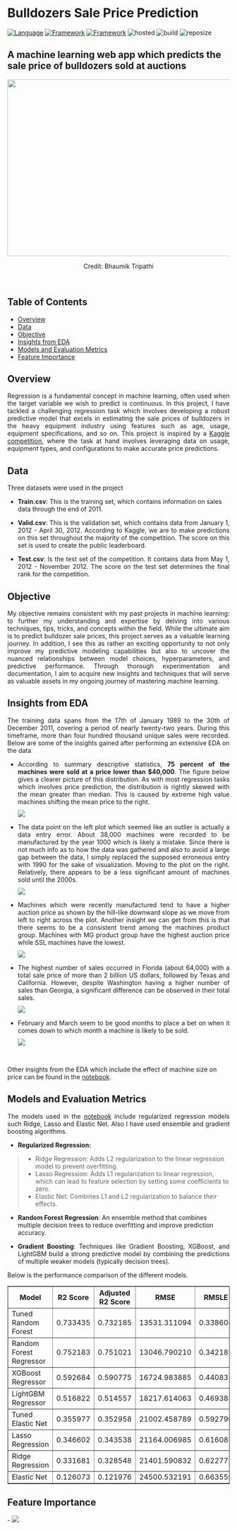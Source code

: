 <h1>Bulldozers Sale Price Prediction</h1>

[![Language](https://img.shields.io/badge/Python-darkblue.svg?style=flat&logo=python&logoColor=white)](https://www.python.org)
[![Framework](https://img.shields.io/badge/sklearn-darkorange.svg?style=flat&logo=scikit-learn&logoColor=white)](http://www.pytorch.org/news.html)
[![Framework](https://img.shields.io/badge/Streamlit-red.svg?style=flat&logo=streamlit&logoColor=white)](https://github.com/Oyebamiji-Micheal/Employee-Status-Prediction-Web-App/tree/main)
![hosted](https://img.shields.io/badge/Streamlit-Cloud-DC143C?style=flat&logo=streamlit&logoColor=white)
![build](https://img.shields.io/badge/build-passing-brightgreen.svg?style=flat)
![reposize](https://img.shields.io/github/repo-size/Oyebamiji-Micheal/Bulldozers-Sale-Price-Prediction)

<h2>A machine learning web app which predicts the sale price of bulldozers sold at auctions</h2>

<img src="images/cover.jpeg" width="800" height="400">

<p align="center">Credit: Bhaumik Tripathi</p>


<br />

<h2>Table of Contents</h2>

- [Overview](#overview)
- [Data](#data)
- [Objective](#objective)
- [Insights from EDA](#insights)
- [Models and Evaluation Metrics](#model)
- [Feature Importance](#feature_importance)

<a id="overview"></a>
<h2>Overview</h2>
<p align="justify">
Regression is a fundamental concept in machine learning, often used when the target variable we wish to predict is continuous. In this project, I have tackled a challenging regression task which involves developing a robust predictive model that excels in estimating the sale prices of bulldozers in the heavy equipment industry using features such as age, usage, equipment specifications, and so on. This project is inspired by a <a href="https://www.kaggle.com/competitions/bluebook-for-bulldozers/overview">Kaggle competition</a>, where the task at hand involves leveraging data on usage, equipment types, and configurations to make accurate price predictions.
</p>

<a id="data"></a>
<h2>Data</h2>
Three datasets were used in the project

- **Train.csv**: This is the training set, which contains information on sales data through the end of 2011.

- <p align="justify"><strong>Valid.csv</strong>: This is the validation set, which contains data from January 1, 2012 - April 30, 2012. According to Kaggle, we are to make predictions on this set throughout the majority of the competition. The score on this set is used to create the public leaderboard.</p>

- <p align="justify"><strong>Test.csv</strong>: Is the test set of the competition. It contains data from May 1, 2012 - November 2012. The score on the test set determines the final rank for the competition.</p>

<a id="objective"></a>
<h2>Objective</h2>
<p align="justify">
My objective remains consistent with my past projects in machine learning: to further my understanding and expertise by delving into various techniques, tips, tricks, and concepts within the field. While the ultimate aim is to predict bulldozer sale prices, this project serves as a valuable learning journey. In addition, I see this as rather an exciting opportunity to not only improve my predictive modeling capabilities but also to uncover the nuanced relationships between model choices, hyperparameters, and predictive performance. Through thorough experimentation and documentation, I aim to acquire new insights and techniques that will serve as valuable assets in my ongoing journey of mastering machine learning.
</p>

<a id="insights"></a>
<h2>Insights from EDA</h2>
<p align="justify">
The training data spans from the 17th of January 1989 to the 30th of December 2011, covering a period of nearly twenty-two years. During this timeframe, more than four hundred thousand unique sales were recorded. Below are some of the insights gained after performing an extensive EDA on the data </p>

- <p align="justify">According to summary descriptive statistics, <strong>75 percent of the machines were sold at a price lower than $40,000</strong>. The figure below gives a clearer picture of this distribution. As with most regression tasks which involves price prediction, the distribution is rightly skewed with the mean greater than median. This is caused by extreme high value machines shifting the mean price to the right. <br /><img src="images/sale_price_dist.jpeg" style="margin-top: 10px">
</p>

- <p align="justify">The data point on the left plot which seemed like an outlier is actually a data entry error. About 38,000 machines were recorded to be manufactured by the year 1000 which is likely a mistake. Since there is not much info as to how the data was gathered and also to avoid a large gap between the data, I simply replaced the supposed erroneous entry with 1990 for the sake of visualization. Moving to the plot on the right. Relatively, there appears to be a less significant amount of machines sold until the 2000s. <br/><img src="images/manufacture_sale.jpeg" style="margin-top: 10px">
</p>

- <p align="justify">Machines which were recently manufactured tend to have a higher auction price as shown by the hill-like downward slope as we move from left to right across the plot. Another insight we can get from this is that there seems to be a consistent trend among the machines product group. Machines with MG product group have the highest auction price while SSL machines have the lowest. <br/><img src="images/yearmade_sale.jpeg" style="margin-top: 10px"></p>

- <p align="justify">The highest number of sales occurred in Florida (about 64,000) with a total sale price of more than 2 billion US dollars, followed by Texas and California. However, despite Washington having a higher number of sales than Georgia, a significant difference can be observed in their total sales. <br/><img src="images/state_sale.jpeg" style="margin-top: 10px"></p>

- <p align="justify">February and March seem to be good months to place a bet on when it comes down to which month a machine is likely to be sold. <br/><img src="images/month_sale.jpeg" style="margin-top: 10px"></p>

<br />

Other insights from the EDA which include the effect of machine size on price can be found in the [notebook](https://github.com/Oyebamiji-Micheal/Bulldozers-Sale-Price-Prediction/blob/main/predicting_bulldozers_price.ipynb).

<a id="model"></a>
<h2>Models and Evaluation Metrics</h2>
<p align="justify">
The models used in the <a href="https://github.com/Oyebamiji-Micheal/Bulldozers-Sale-Price-Prediction/blob/main/predicting_bulldozers_price.ipynb">notebook</a> include regularized regression models such Ridge, Lasso and Elastic Net. Also I have used ensemble and gradient boosting algorithms.
</p>

- <strong>Regularized Regression:</strong>
>- Ridge Regression: Adds L2 regularization to the linear regression model to prevent overfitting.
>- Lasso Regression: Adds L1 regularization to linear regression, which can lead to feature selection by setting some coefficients to zero.
>- Elastic Net: Combines L1 and L2 regularization to balance their effects.

- <strong>Random Forest Regression</strong>: An ensemble method that combines multiple decision trees to reduce overfitting and improve prediction accuracy.

- <p align="justify"><strong>Gradient Boosting</strong>: Techniques like Gradient Boosting, XGBoost, and LightGBM build a strong predictive model by combining the predictions of multiple weaker models (typically decision trees).</p>


Below is the performance comparison of the different models. 

<table border="1" cellpadding="5">
  <thead>
    <tr>
      <th>Model</th>
      <th>R2 Score</th>
      <th>Adjusted R2 Score</th>
      <th>RMSE</th>
      <th>RMSLE</th>
    </tr>
  </thead>
  <tbody>
    <tr>
      <td>Tuned Random Forest</td>
      <td>0.733435</td>
      <td>0.732185</td>
      <td>13531.311094</td>
      <td>0.338604</td>
    </tr>
    <tr>
      <td>Random Forest Regressor</td>
      <td>0.752183</td>
      <td>0.751021</td>
      <td>13046.790210</td>
      <td>0.342185</td>
    </tr>
    <tr>
      <td>XGBoost Regressor</td>
      <td>0.592684</td>
      <td>0.590775</td>
      <td>16724.983885</td>
      <td>0.440831</td>
    </tr>
    <tr>
      <td>LightGBM Regressor</td>
      <td>0.516822</td>
      <td>0.514557</td>
      <td>18217.614063</td>
      <td>0.469383</td>
    </tr>
    <tr>
      <td>Tuned Elastic Net</td>
      <td>0.355977</td>
      <td>0.352958</td>
      <td>21002.458789</td>
      <td>0.592796</td>
    </tr>
    <tr>
      <td>Lasso Regression</td>
      <td>0.346602</td>
      <td>0.343538</td>
      <td>21164.006985</td>
      <td>0.616087</td>
    </tr>
    <tr>
      <td>Ridge Regression</td>
      <td>0.331681</td>
      <td>0.328548</td>
      <td>21401.590832</td>
      <td>0.622771</td>
    </tr>
    <tr>
      <td>Elastic Net</td>
      <td>0.126073</td>
      <td>0.121976</td>
      <td>24500.532191</td>
      <td>0.663559</td>
    </tr>
  </tbody>
</table>

</p>


<a id="feature_importance"></a>
<h2>Feature Importance</h2>
<p align="justify">
- <img src="images/importance.jpeg">
</p>